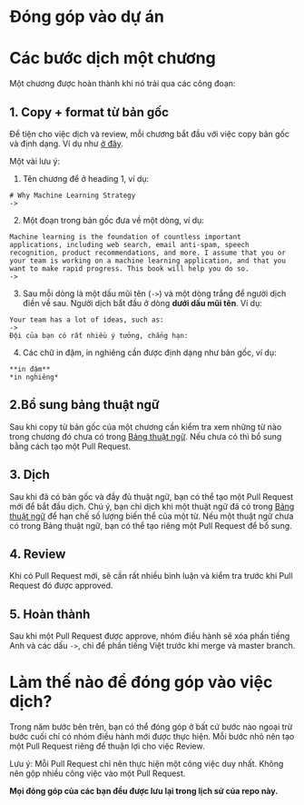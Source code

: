 # Đóng góp vào dự án

# Các bước dịch một chương
Một chương được hoàn thành khi nó trải qua các công đoạn:

## 1. Copy + format từ bản gốc
Để tiện cho việc dịch và review, mỗi chương bắt đầu với việc copy bản gốc và định dạng. Ví dụ như [ở đây](https://github.com/aivivn/Machine-Learning-Yearning-Vietnamese-Translation/pull/24/files).

Một vài lưu ý:
1. Tên chương để ở heading 1, ví dụ:

```
# Why Machine Learning Strategy
->

```
2. Một đoạn trong bản gốc đưa về một dòng, ví dụ:
```
Machine learning is the foundation of countless important applications, including web search, email anti-spam, speech recognition, product recommendations, and more. I assume that you or your team is working on a machine learning application, and that you want to make rapid progress. This book will help you do so.
->

```

3. Sau mỗi dòng là một dấu mũi tên (`->`) và một dòng trắng để người dịch điền về sau. Người dịch bắt đầu ở dòng **dưới dấu mũi tên**. Ví dụ:
```
Your team has a lot of ideas, such as:
->
Đội của bạn có rất nhiều ý tưởng, chẳng hạn:
```

4. Các chữ in đậm, in nghiêng cần được định dạng như bản gốc, ví dụ:
```
**in đậm**
*in nghiêng*
```

## 2.Bổ sung bảng thuật ngữ
Sau khi copy từ bản gốc của một chương cần kiểm tra xem những từ nào trong chương đó chưa có trong [Bảng thuật ngữ](glossary.md). Nếu chưa có thì bổ sung bằng cách tạo một Pull Request.

## 3. Dịch
Sau khi đã có bản gốc và đầy đủ thuật ngữ, bạn có thể tạo một Pull Request mới để bắt đầu dịch. Chú ý, bạn chỉ dịch khi một thuật ngữ đã có trong [Bảng thuật ngữ](glossary.md) để hạn chế số lượng biến thể của một từ. Nếu một thuật ngữ chưa có trong Bảng thuật ngữ, bạn có thể tạo riêng một Pull Request để bổ sung.

## 4. Review
Khi có Pull Request mới, sẽ cần rất nhiều bình luận và kiểm tra trước khi Pull Request đó được approved.


## 5. Hoàn thành
Sau khi một Pull Request được approve, nhóm điều hành sẽ xóa phần tiếng Anh và các dấu `->`, chỉ để phần tiếng Việt trước khi merge và master branch.

# Làm thế nào để đóng góp vào việc dịch?
Trong năm bước bên trên, bạn có thể đóng góp ở bất cứ bước nào ngoại trừ bước cuối chỉ có nhóm điều hành mới được thực hiện. Mỗi bước nhỏ nên tạo một Pull Request riêng để thuận lợi cho việc Review.

Lưu ý: Mỗi Pull Request chỉ nên thực hiện một công việc duy nhất. Không nên gộp nhiều công việc vào một Pull Request.

**Mọi đóng góp của các bạn đều được lưu lại trong lịch sử của repo này.**